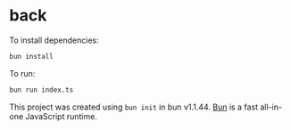 # back

To install dependencies:

```bash
bun install
```

To run:

```bash
bun run index.ts
```

This project was created using `bun init` in bun v1.1.44. [Bun](https://bun.sh) is a fast all-in-one JavaScript runtime.
